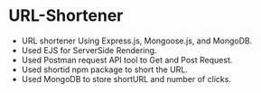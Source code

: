 # URL-Shortener
- URL shortener Using Express.js, Mongoose.js, and MongoDB.
- Used EJS for ServerSide Rendering.
- Used Postman request API tool to Get and Post Request.
- Used shortid npm package to short the URL.
- Used MongoDB to store shortURL and number of clicks.
